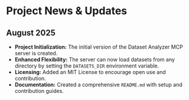 # Project News & Updates

## August 2025

*   **Project Initialization:** The initial version of the Dataset Analyzer MCP server is created.
*   **Enhanced Flexibility:** The server can now load datasets from any directory by setting the `DATASETS_DIR` environment variable.
*   **Licensing:** Added an MIT License to encourage open use and contribution.
*   **Documentation:** Created a comprehensive `README.md` with setup and contribution guides.
